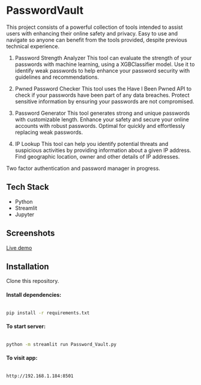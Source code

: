 # PasswordVault

This project consists of a powerful collection of tools intended to assist users with enhancing their online safety and privacy. Easy to use and navigate so anyone can benefit from the tools provided, despite previous technical experience.

1. Password Strength Analyzer
This tool can evaluate the strength of your passwords with machine learning, using a XGBClassifier model. Use it to identify weak passwords to help enhance your password security with guidelines and recommendations.

2. Pwned Password Checker
This tool uses the Have I Been Pwned API to check if your passwords have been part of any data breaches. Protect sensitive information by ensuring your passwords are not compromised.

3. Password Generator
This tool generates strong and unique passwords with customizable length. Enhance your safety and secure your online accounts with robust passwords. Optimal for quickly and effortlessly replacing weak passwords.

4. IP Lookup
This tool can help you identify potential threats and suspicious activities by providing information about a given IP address. Find geographic location, owner and other details of IP addresses.

Two factor authentication and password manager in progress.

## Tech Stack

+ Python
+ Streamlit
+ Jupyter

## Screenshots

[Live demo](https://passwordvault.streamlit.app/)


## Installation

Clone this repository.

#### Install dependencies:

```bash

pip install -r requirements.txt

```

#### To start server:

```bash

python -m streamlit run Password_Vault.py

```

#### To visit app:

```bash

http://192.168.1.184:8501

```

